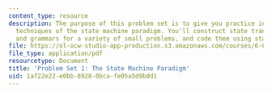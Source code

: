 ```yaml
---
content_type: resource
description: The purpose of this problem set is to give you practice in the basic
  techniques of the state machine paradigm. You'll construct state transition diagrams
  and grammars for a variety of small problems, and code them using standard patterns.
file: https://ol-ocw-studio-app-production.s3.amazonaws.com/courses/6-005-elements-of-software-construction-fall-2008/1af22e22e0bb89280bcafe05a5d9bdd1_MIT6_005f08_pset01.pdf
file_type: application/pdf
resourcetype: Document
title: 'Problem Set 1: The State Machine Paradigm'
uid: 1af22e22-e0bb-8928-0bca-fe05a5d9bdd1
---
```


